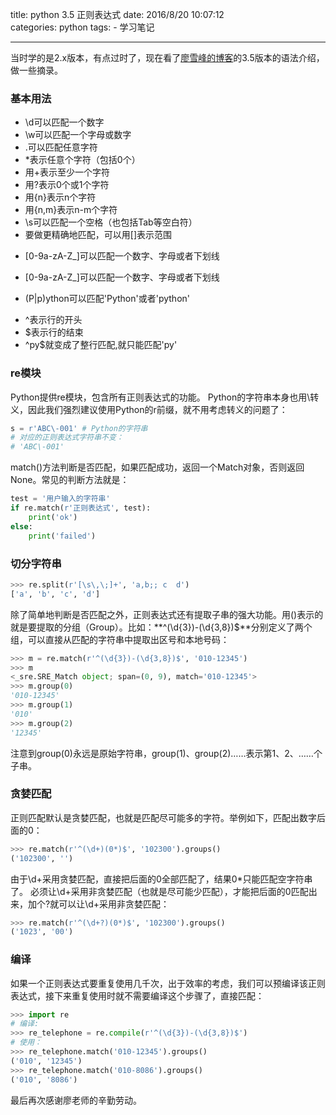 title: python 3.5 正则表达式
date: 2016/8/20 10:07:12  
categories: python
tags:
	- 学习笔记

---


当时学的是2.x版本，有点过时了，现在看了[廖雪峰的博客](http://www.liaoxuefeng.com/)的3.5版本的语法介绍，做一些摘录。

<!--more-->

### 基本用法
- \d可以匹配一个数字
- \w可以匹配一个字母或数字
- .可以匹配任意字符
- *表示任意个字符（包括0个）
- 用+表示至少一个字符
- 用?表示0个或1个字符
- 用{n}表示n个字符
- 用{n,m}表示n-m个字符
- \s可以匹配一个空格（也包括Tab等空白符）
- 要做更精确地匹配，可以用[]表示范围	
 + [0-9a-zA-Z\_]可以匹配一个数字、字母或者下划线
- [0-9a-zA-Z\_]可以匹配一个数字、字母或者下划线
 + (P|p)ython可以匹配'Python'或者'python'
- ^表示行的开头
- $表示行的结束
- ^py$就变成了整行匹配,就只能匹配'py'

### re模块
Python提供re模块，包含所有正则表达式的功能。
Python的字符串本身也用\转义，因此我们强烈建议使用Python的r前缀，就不用考虑转义的问题了：
```python
s = r'ABC\-001' # Python的字符串
# 对应的正则表达式字符串不变：
# 'ABC\-001'
```

match()方法判断是否匹配，如果匹配成功，返回一个Match对象，否则返回None。常见的判断方法就是：
```python
test = '用户输入的字符串'
if re.match(r'正则表达式', test):
    print('ok')
else:
    print('failed')
```

### 切分字符串
```python
>>> re.split(r'[\s\,\;]+', 'a,b;; c  d')
['a', 'b', 'c', 'd']
```

除了简单地判断是否匹配之外，正则表达式还有提取子串的强大功能。用()表示的就是要提取的分组（Group）。比如：**^(\d{3})-(\d{3,8})$**分别定义了两个组，可以直接从匹配的字符串中提取出区号和本地号码：
```python
>>> m = re.match(r'^(\d{3})-(\d{3,8})$', '010-12345')
>>> m
<_sre.SRE_Match object; span=(0, 9), match='010-12345'>
>>> m.group(0)
'010-12345'
>>> m.group(1)
'010'
>>> m.group(2)
'12345'
```
注意到group(0)永远是原始字符串，group(1)、group(2)……表示第1、2、……个子串。

### 贪婪匹配
正则匹配默认是贪婪匹配，也就是匹配尽可能多的字符。举例如下，匹配出数字后面的0：
```python
>>> re.match(r'^(\d+)(0*)$', '102300').groups()
('102300', '')
```
由于\d+采用贪婪匹配，直接把后面的0全部匹配了，结果0*只能匹配空字符串了。
必须让\d+采用非贪婪匹配（也就是尽可能少匹配），才能把后面的0匹配出来，加个?就可以让\d+采用非贪婪匹配：
```python
>>> re.match(r'^(\d+?)(0*)$', '102300').groups()
('1023', '00')
```
### 编译
如果一个正则表达式要重复使用几千次，出于效率的考虑，我们可以预编译该正则表达式，接下来重复使用时就不需要编译这个步骤了，直接匹配：
```python
>>> import re
# 编译:
>>> re_telephone = re.compile(r'^(\d{3})-(\d{3,8})$')
# 使用：
>>> re_telephone.match('010-12345').groups()
('010', '12345')
>>> re_telephone.match('010-8086').groups()
('010', '8086')
```



最后再次感谢廖老师的辛勤劳动。
